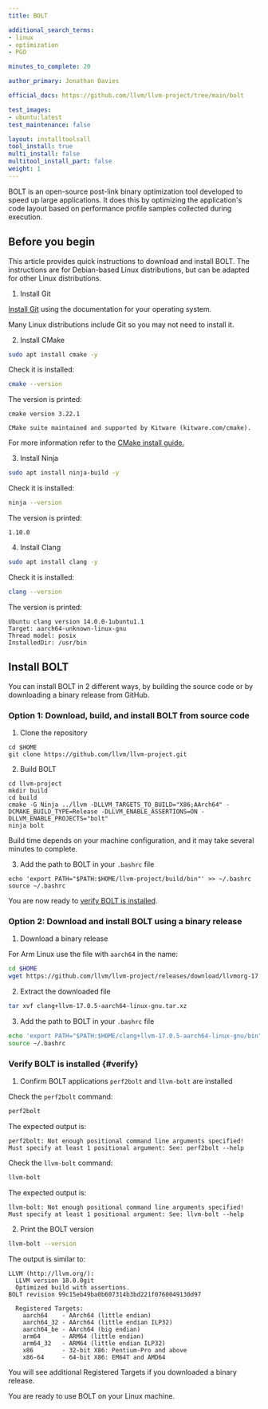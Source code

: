 ```yaml
---
title: BOLT

additional_search_terms:
- linux
- optimization
- PGO

minutes_to_complete: 20

author_primary: Jonathan Davies

official_docs: https://github.com/llvm/llvm-project/tree/main/bolt

test_images:
- ubuntu:latest
test_maintenance: false

layout: installtoolsall
tool_install: true
multi_install: false
multitool_install_part: false
weight: 1
---
```


BOLT is an open-source post-link binary optimization tool developed to speed up large applications. It does this by optimizing the application's code layout based on performance profile samples collected during execution.

## Before you begin

This article provides quick instructions to download and install BOLT. The instructions are for Debian-based Linux distributions, but can be adapted for other Linux distributions.

1. Install Git

[Install Git](https://git-scm.com/book/en/v2/Getting-Started-Installing-Git) using the documentation for your operating system.

Many Linux distributions include Git so you may not need to install it.  

2. Install CMake

```bash { target="ubuntu:latest" }
sudo apt install cmake -y
```

Check it is installed:

```bash { target="ubuntu:latest" }
cmake --version
```

The version is printed:

```output
cmake version 3.22.1

CMake suite maintained and supported by Kitware (kitware.com/cmake).
```

For more information refer to the [CMake install guide.](/install-guides/cmake)

3. Install Ninja

```bash { target="ubuntu:latest" }
sudo apt install ninja-build -y
```

Check it is installed:

```bash { target="ubuntu:latest" }
ninja --version
```

The version is printed:

```output
1.10.0
```

4. Install Clang

```bash { target="ubuntu:latest" }
sudo apt install clang -y
```

Check it is installed:

```bash { target="ubuntu:latest" }
clang --version
```

The version is printed:

```output
Ubuntu clang version 14.0.0-1ubuntu1.1
Target: aarch64-unknown-linux-gnu
Thread model: posix
InstalledDir: /usr/bin
```

## Install BOLT

You can install BOLT in 2 different ways, by building the source code or by downloading a binary release from GitHub. 

### Option 1: Download, build, and install BOLT from source code

1. Clone the repository

```console
cd $HOME
git clone https://github.com/llvm/llvm-project.git
```

2. Build BOLT

```console
cd llvm-project
mkdir build
cd build
cmake -G Ninja ../llvm -DLLVM_TARGETS_TO_BUILD="X86;AArch64" -DCMAKE_BUILD_TYPE=Release -DLLVM_ENABLE_ASSERTIONS=ON -DLLVM_ENABLE_PROJECTS="bolt"
ninja bolt
```

Build time depends on your machine configuration, and it may take several minutes to complete.

3. Add the path to BOLT in your `.bashrc` file

```console
echo 'export PATH="$PATH:$HOME/llvm-project/build/bin"' >> ~/.bashrc
source ~/.bashrc
```

You are now ready to [verify BOLT is installed](#verify). 

### Option 2: Download and install BOLT using a binary release

1. Download a binary release

For Arm Linux use the file with `aarch64` in the name:

```bash { target="ubuntu:latest" }
cd $HOME
wget https://github.com/llvm/llvm-project/releases/download/llvmorg-17.0.5/clang+llvm-17.0.5-aarch64-linux-gnu.tar.xz
```

2. Extract the downloaded file

```bash { target="ubuntu:latest" }
tar xvf clang+llvm-17.0.5-aarch64-linux-gnu.tar.xz
```

3. Add the path to BOLT in your `.bashrc` file

```bash { target="ubuntu:latest" }
echo 'export PATH="$PATH:$HOME/clang+llvm-17.0.5-aarch64-linux-gnu/bin"' >> ~/.bashrc
source ~/.bashrc
```

### Verify BOLT is installed {#verify}

1. Confirm BOLT applications `perf2bolt` and `llvm-bolt` are installed

Check the `perf2bolt` command:

```bash { target="ubuntu:latest" } 
perf2bolt
```

The expected output is:

```output
perf2bolt: Not enough positional command line arguments specified!
Must specify at least 1 positional argument: See: perf2bolt --help
```

Check the `llvm-bolt` command:

```bash { target="ubuntu:latest" } 
llvm-bolt
```

The expected output is:

```output
llvm-bolt: Not enough positional command line arguments specified!
Must specify at least 1 positional argument: See: llvm-bolt --help
```

2. Print the BOLT version

```bash { target="ubuntu:latest" } 
llvm-bolt --version
```

The output is similar to:

```output
LLVM (http://llvm.org/):
  LLVM version 18.0.0git
  Optimized build with assertions.
BOLT revision 99c15eb49ba0b607314b3bd221f0760049130d97

  Registered Targets:
    aarch64    - AArch64 (little endian)
    aarch64_32 - AArch64 (little endian ILP32)
    aarch64_be - AArch64 (big endian)
    arm64      - ARM64 (little endian)
    arm64_32   - ARM64 (little endian ILP32)
    x86        - 32-bit X86: Pentium-Pro and above
    x86-64     - 64-bit X86: EM64T and AMD64
```

You will see additional Registered Targets if you downloaded a binary release. 

You are ready to use BOLT on your Linux machine.
